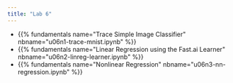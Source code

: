 ```yaml
---
title: "Lab 6"
---
```


- {{% fundamentals name="Trace Simple Image Classifier" nbname="u06n1-trace-mnist.ipynb" %}}
- {{% fundamentals name="Linear Regression using the Fast.ai Learner" nbname="u06n2-linreg-learner.ipynb" %}}
- {{% fundamentals name="Nonlinear Regression" nbname="u06n3-nn-regression.ipynb" %}}
